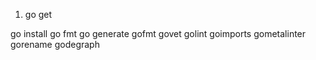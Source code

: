1. go get


go install
go fmt
go generate
gofmt
govet
golint
goimports
gometalinter
gorename
godegraph